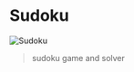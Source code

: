 # Sudoku

![Sudoku](https://user-images.githubusercontent.com/17960677/166956985-1480b974-0ae6-4aab-9b31-605ec7f9ac6e.png)

> sudoku game and solver